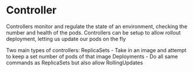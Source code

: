 # Controller
Controllers monitor and regulate the state of an environment, checking the number and health of the pods.
Controllers can be setup to allow rollout deployment, letting us update our pods on the fly

Two main types of controllers:
ReplicaSets - Take in an image and attempt to keep a set number of pods of that image
Deployments - Do all same commands as ReplicaSets but also allow RollingUpdates 